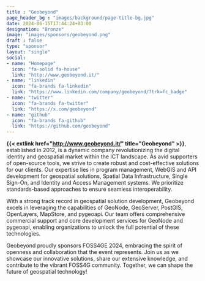 ```yaml
---
title : "Geobeyond"
page_header_bg : "images/background/page-title-bg.jpg"
date: 2024-06-15T17:44:24+03:00
designation: "Bronze"
image: "images/sponsors/geobeyond.png"
draft : false
type: "sponsor"
layout: "single"
social:
- name: "Homepage"
  icon: "fa-solid fa-house"
  link: "http://www.geobeyond.it/"
- name: "linkedin"
  icon: "fa-brands fa-linkedin"
  link: "https://www.linkedin.com/company/geobeyond/?trk=fc_badge"
- name: "twitter"
  icon: "fa-brands fa-twitter"
  link: "https://x.com/geobeyond"
- name: "github"
  icon: "fa-brands fa-github"
  link: "https://github.com/geobeyond"
---
```


**{{< extlink href="http://www.geobeyond.it/" title="Geobeyond" >}}**, established in 2012, is a dynamic company revolutionizing the digital identity and geospatial market within the ICT landscape. As avid supporters of open-source tools, we strive to create robust and cost-effective solutions for our clients. Our expertise lies in program management, WebGIS and API development for geospatial solutions, Spatial Data Infrastructure, Single Sign-On, and Identity and Access Management systems. We prioritize standards-based approaches to ensure seamless interoperability.

With a strong track record in geospatial solution development, Geobeyond excels in leveraging the capabilities of GeoNode, GeoServer, PostGIS, OpenLayers, MapStore, and pygeoapi. Our team offers comprehensive commercial support and core development services for GeoNode and pygeoapi, enabling organizations to unlock the full potential of these technologies.

Geobeyond proudly sponsors FOSS4GE 2024, embracing the spirit of openness and collaboration that the event represents. Join us as we showcase our innovative solutions, share our extensive knowledge, and contribute to the vibrant FOSS4G community. Together, we can shape the future of geospatial technology!